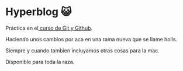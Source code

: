 # Hyperblog 😺 
Práctica en el[ curso de Git y Github](https://platzi.com/cursos/git-github/ " curso de Git y Github").

Haciendo unos cambios por aca en una rama nueva que se llame holis. 

Siempre y cuando tambien incluyamos otras cosas para la mac. 

Disponible para toda la raza. 
